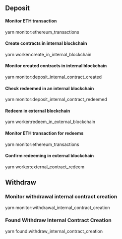 ## Deposit

#### Monitor ETH transaction
yarn monitor:ethereum_transactions

#### Create contracts in internal blockchain
yarn worker:create_in_internal_blockchain

#### Monitor created contracts in internal blockchain
yarn monitor:deposit_internal_contract_created

#### Check redeemed in an internal blockchain 
yarn monitor:deposit_internal_contract_redeemed

#### Redeem in external blockchain
yarn worker:redeem_in_external_blockchain

#### Monitor ETH transaction for redeems
yarn monitor:ethereum_transactions

#### Confirm redeeming in external blockchain
yarn worker:external_contract_redeem

## Withdraw

### Monitor withdrawal internal contract creation
yarn monitor:withdrawal_internal_contract_creation

### Found Withdraw  Internal Contract Creation
yarn found:withdraw_internal_contract_creation

